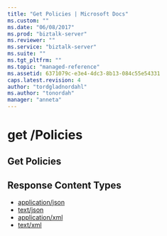 ```yaml
---
title: "Get Policies | Microsoft Docs"
ms.custom: ""
ms.date: "06/08/2017"
ms.prod: "biztalk-server"
ms.reviewer: ""
ms.service: "biztalk-server"
ms.suite: ""
ms.tgt_pltfrm: ""
ms.topic: "managed-reference"
ms.assetid: 6371079c-e3e4-4dc3-8b13-084c55e54331
caps.latest.revision: 4
author: "tordgladnordahl"
ms.author: "tonordah"
manager: "anneta"
---
```

# get  /Policies
## Get Policies

Response Content Types
---

- [application/json](../feature-pack-1/get-policies-application-json.md)
- [text/json](../feature-pack-1/get-policies-text-json.md)
- [application/xml](../feature-pack-1/get-policies-application-xml.md)
- [text/xml](../feature-pack-1/get-policies-text-xml.md)
